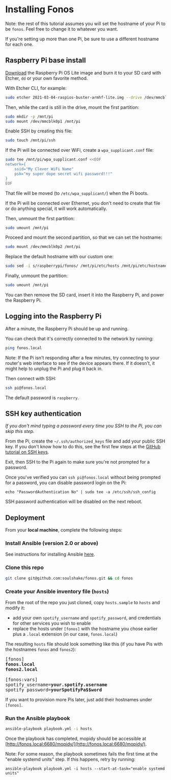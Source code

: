 # Installing Fonos

Note: the rest of this tutorial assumes you will set the hostname of
your Pi to be `fonos`. Feel free to change it to whatever you want.

If you're setting up more than one Pi, be sure to use a different hostname for each one.


## Raspberry Pi base install

[Download] the Raspberry Pi OS Lite image and burn it to your SD card
with Etcher, `dd` or your own favorite method.

[Download]: https://www.raspberrypi.org/software/operating-systems/
With Etcher CLI, for example:

```bash
sudo etcher 2021-03-04-raspios-buster-armhf-lite.img --drive /dev/mmcblk0
```

Then, while the card is still in the drive, mount the first partition:

```bash
sudo mkdir -p /mnt/pi
sudo mount /dev/mmcblk0p1 /mnt/pi
```

Enable SSH by creating this file:

```bash
sudo touch /mnt/pi/ssh
```

If the Pi will be connected over WiFi, create a `wpa_supplicant.conf` file:

```bash
sudo tee /mnt/pi/wpa_supplicant.conf <<EOF
network={
	ssid="My Clever WiFi Name"
	psk="my super dope secret wifi password!!!"
}
EOF
```

That file will be moved (to `/etc/wpa_supplicant/`) when the Pi boots.

If the Pi will be connected over Ethernet, you don't need to create
that file or do anything special, it will work automatically.

Then, unmount the first partition:

```bash
sudo umount /mnt/pi
```

Proceed and mount the second partition, so that we can set the hostname:

```bash
sudo mount /dev/mmcblk0p2 /mnt/pi
```

Replace the default hostname with our custom one:

```bash
sudo sed -i s/raspberrypi/fonos/ /mnt/pi/etc/hosts /mnt/pi/etc/hostname
```

Finally, unmount the partition:

```bash
sudo umount /mnt/pi
```

You can then remove the SD card, insert it into the Raspberry Pi,
and power the Raspberry Pi.


## Logging into the Raspberry Pi

After a minute, the Raspberry Pi should be up and running.

You can check that it's correctly connected to the network by running:

```bash
ping fonos.local
```

Note: If the Pi isn't responding after a few minutes, try connecting to
your router's web interface to see if the device appears there. If it
doesn't, it might help to unplug the Pi and plug it back in.

Then connect with SSH:

```bash
ssh pi@fonos.local
```

The default password is `raspberry`.


## SSH key authentication

_If you don't mind typing a password every time you SSH to the Pi, you can skip this step._

From the Pi, create the `~/.ssh/authorized_keys` file and add your public SSH key. If you don't know how to do this, see the first few steps at the [GitHub tutorial on SSH keys](https://help.github.com/articles/connecting-to-github-with-ssh/).

Exit, then SSH to the Pi again to make sure you're not prompted for a password.

Once you've verified you can `ssh pi@fonos.local` without being prompted for a password, you can disable password login on the Pi:

`echo "PasswordAuthentication No" | sudo tee -a /etc/ssh/ssh_config`

SSH password authentication will be disabled on the next reboot.


## Deployment

From your **local machine**, complete the following steps:

### Install Ansible (version 2.0 or above)

See instructions for installing Ansible [here](http://docs.ansible.com/ansible/intro_installation.html).

### Clone this repo

```bash
git clone git@github.com:soulshake/fonos.git && cd fonos
```

### Create your Ansible inventory file (`hosts`)

From the root of the repo you just cloned, copy `hosts.sample` to `hosts` and modify it:

- add your own `spotify_username` and `spotify_password`, and credentials for other services you wish to enable
- replace the hosts under `[fonos]` with the hostname you chose earlier plus a `.local` extension (in our case, `fonos.local`)

The resulting `hosts` file should look something like this (if you have Pis with the hostnames `fonos` and `fonos2`):

<pre>
[fonos]
<b>fonos.local</b>
<b>fonos2.local</b>

[fonos:vars]
spotify_username=<b>your.spotify.username</b>
spotify_password=<b>yourSpotifyPa$$word</b>
</pre>

If you want to provision more Pis later, just add their hostnames under `[fonos]`.

### Run the Ansible playbook

```bash
ansible-playbook playbook.yml -i hosts
```

Once the playbook has completed, mopidy should be accessible at [http://fonos.local:6680/mopidy/](http://fonos.local:6680/mopidy/).

Note: For some reason, the playbook sometimes fails the first time at the "enable systemd units" step. If this happens, retry by running:

`ansible-playbook playbook.yml -i hosts --start-at-task="enable systemd units"`
